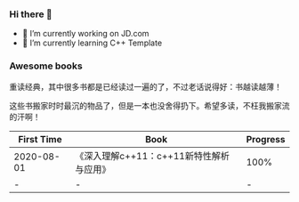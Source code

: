 ### Hi there 👋

- 🔭 I’m currently working on JD.com
- 🌱 I’m currently learning C++ Template

### Awesome books
重读经典，其中很多书都是已经读过一遍的了，不过老话说得好：书越读越薄！

这些书搬家时时最沉的物品了，但是一本也没舍得扔下。希望多读，不枉我搬家流的汗啊！

| First Time | Book | Progress |
| --- | --- | --- |
| 2020-08-01 | 《深入理解c++11：c++11新特性解析与应用》| 100% |
| - | - | - |

<!--
**renguoqing/renguoqing** is a ✨ _special_ ✨ repository because its `README.md` (this file) appears on your GitHub profile.

Here are some ideas to get you started:

- 🔭 I’m currently working on ...
- 🌱 I’m currently learning ...
- 👯 I’m looking to collaborate on ...
- 🤔 I’m looking for help with ...
- 💬 Ask me about ...
- 📫 How to reach me: ...
- 😄 Pronouns: ...
- ⚡ Fun fact: ...
-->
